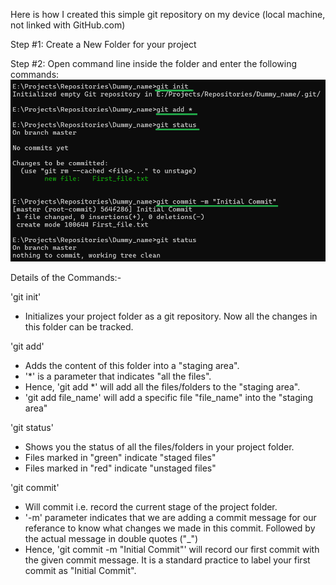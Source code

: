 Here is how I created this simple git repository on my device (local machine, not linked with GitHub.com)

Step #1: Create a New Folder for your project

Step #2: Open command line inside the folder and enter the following commands:
![alt text](Commands.png)

Details of the Commands:-

'git init' 
- Initializes your project folder as a git repository. Now all the changes in this folder can be tracked.

'git add' 
- Adds the content of this folder into a "staging area".
- '*' is a parameter that indicates "all the files". 
- Hence, 'git add *' will add all the files/folders to the "staging area".
- 'git add file_name' will add a specific file "file_name" into the "staging area"

'git status' 
- Shows you the status of all the files/folders in your project folder.
- Files marked in "green" indicate "staged files"
- Files marked in "red" indicate "unstaged files"

'git commit' 
- Will commit i.e. record the current stage of the project folder.
- '-m' parameter indicates that we are adding a commit message for our referance to know what changes we made in this commit. Followed by the actual message in double quotes ("_")
- Hence, 'git commit -m "Initial Commit"' will record our first commit with the given commit message. It is a standard practice to label your first commit as "Initial Commit".
